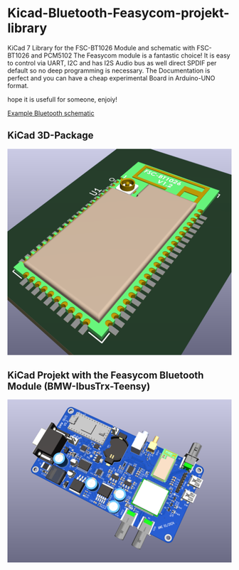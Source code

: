 # Kicad-Bluetooth-Feasycom-projekt-library
KiCad 7 Library for the FSC-BT1026 Module and schematic with FSC-BT1026 and PCM5102
The Feasycom module is a fantastic choice!
It is easy to control via UART, I2C and has I2S Audio bus as well direct SPDIF per default so no deep programming is necessary.
The Documentation is perfect and you can have a cheap experimental Board in Arduino-UNO format.

hope it is usefull for someone, 
enjoiy!


[Example Bluetooth schematic](https://github.com/dremeier/Kicad-Bluetooth-Feasycom-projekt-library/blob/main/Bluetooth_FSC-BT1026x_project/Documents/Bluetooth_PCM5102_Circuit.pdf)
<object data="https://github.com/dremeier/Kicad-Bluetooth-Feasycom-projekt-library/blob/main/Bluetooth_FSC-BT1026x_project/Documents/Bluetooth_PCM5102_Circuit.pdf" type="application/pdf" width="100%">
</object>

## KiCad 3D-Package
![Alt text](https://github.com/dremeier/Kicad-Bluetooth-Feasycom-projekt-library/blob/main/KiCad_lib/KiCad_PCB_FSC-BT1026x.png)

## KiCad Projekt with the Feasycom Bluetooth Module (BMW-IbusTrx-Teensy)
![Alt text](https://github.com/dremeier/BMW-IbusTrx-Teensy-4.1/blob/main/Pics/Screenshot%202023-12-14%20091955.png)

